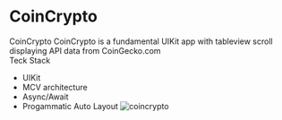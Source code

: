 # CoinCrypto
CoinCrypto 
CoinCrypto is a fundamental UIKit app with tableview scroll displaying API data from CoinGecko.com  
Teck Stack
- UIKit
- MCV architecture
- Async/Await
- Progammatic Auto Layout
![coincrypto](https://github.com/user-attachments/assets/4f5cd773-40f0-4400-9c04-38908ce8398e)

